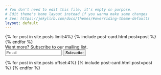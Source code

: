 ```yaml
---
# You don't need to edit this file, it's empty on purpose.
# Edit theme's home layout instead if you wanna make some changes
# See: https://jekyllrb.com/docs/themes/#overriding-theme-defaults
layout: default
---
```


<div class="container mx-auto max-w-xl">
  <div class="flex flex-wrap">
  {% for post in site.posts limit:4%}
    {% include post-card.html post=post %}
  {% endfor %}
  <div class="w-full">
    <!-- Mailchimp Subscribe Form -->
    <div class="max-w-sm w-100 mx-auto">
      <form action="https://ittybittyruby.us17.list-manage.com/subscribe/post?u=80abdb57d023e49f8cb8ba09d&amp;id=7df66977b1" method="post" id="mc-embedded-subscribe-form" name="mc-embedded-subscribe-form" class="validate" target="_blank" novalidate>
        <!-- real people should not fill this in and expect good things - do not remove this or risk form bot signups-->
        <div style="position: absolute; left: -5000px;" aria-hidden="true"><input type="text" name="b_80abdb57d023e49f8cb8ba09d_7df66977b1" tabindex="-1" value=""></div>
        <label for="mce-EMAIL" class="block text-grey-darker text-sm font-bold mb-2 text-center">Want more? Subscribe to our mailing list.</label>
        <div class="flex justify-center">
          <input type="email" value="" name="EMAIL" class="email shadow appearance-none border rounded py-2 px-3 text-grey-darker mr-2 w-64" id="mce-EMAIL" placeholder="Email" required>
          <input type="submit" value="Subscribe" name="subscribe" id="mc-embedded-subscribe" class="button bg-red hover:bg-red-light text-white font-bold py-2 px-4 border-b-4 border-red-dark hover:border-red rounded cursor-pointer">
        </div>
      </form>
    </div>
  </div>
  {% for post in site.posts offset:4%}
    {% include post-card.html post=post %}
  {% endfor %}
</div>
